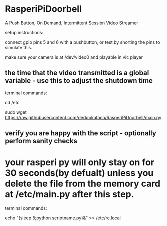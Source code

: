 # RasperiPiDoorbell
A Push Button, On Demand, Intermittent Session Video Streamer

setup instructions:

connect gpio pins 5 and 6 with a pushbutton, or test by shorting the pins to simulate this.

make sure your camera is at /dev/video0 and playable in vlc player




## the time that the video transmitted is a global variable - use this to adjust the shutdown time

terminal commands:

cd /etc

sudo wget https://raw.githubusercontent.com/deddokatana/RasperiPiDoorbell/main.py

## verify you are happy with the script - optionally perform sanity checks

# your rasperi py will only stay on for 30 seconds(by defualt) unless you delete the file from the memory card at /etc/main.py after this step.

terminal commands:

echo "(sleep 5;python scriptname.py)&" >> /etc/rc.local
